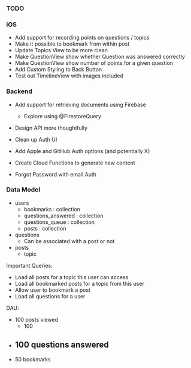 ### TODO

### iOS
- Add support for recording points on questions / topics
- Make it possible to bookmark from within post
- Update Topics View to be more clean
- Make QuestionView show whether Question was answered correctly
- Make QuestionView show number of points for a given question 
- Add Custom Styling to Back Button
- Test out TimelineView with images included

### Backend
- Add support for retrieving documents using Firebase
  - Explore using @FirestoreQuery
- Design API more thoughtfully
- Clean up Auth UI 
- Add Apple and GitHub Auth options (and potentially X)

- Create Cloud Functions to generate new content
- Forgot Password with email Auth

### Data Model

- users
  - bookmarks : collection
  - questions_answered : collection
  - questions_queue : collection
  - posts : collection
- questions
  - Can be associated with a post or not
- posts
  - topic

Important Queries:
- Load all posts for a topic this user can access
- Load all bookmarked posts for a topic from this user
- Allow user to bookmark a post
- Load all questions for a user

DAU:
- 100 posts viewed
  - 100
- 100 questions answered
  - 
- 50 bookmarks